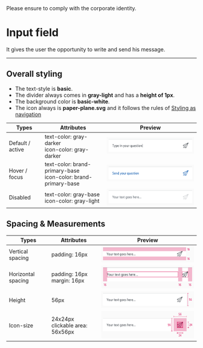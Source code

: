 <AlertInfo alertHeadline="Modifiable">
Please ensure to comply with the corporate identity.
</AlertInfo>

# Input field

It gives the user the opportunity to write and send his message.

---

## Overall styling

- The text-style is **basic**.
- The divider always comes in **gray-light** and has a **height of 1px**.
- The background color is **basic-white**.
- The icon always is **paper-plane.svg** and it follows the rules of [Styling as navigation](../../../../Web/Design/General/Icon/Icon.md)

| Types | Attributes | Preview |
|---|---|---|
| Default / active | text-color: gray-darker<br>icon-color: gray-darker | ![default](assets/examples/default@1x.png)
| Hover / focus | text-color: brand-primary-base <br>icon-color: brand-primary-base | ![active](assets/examples/hover-focus@1x.png) |
| Disabled | text-color: gray-base<br>icon-color: gray-light | ![disabled](assets/examples/disabled@1x.png) |


## Spacing & Measurements

| Types | Attributes | Preview |
|---|---|---|
| Vertical spacing | padding: 16px | ![vertical-spacing](assets/spacing/vertical@1x.png) |
| Horizontal spacing | padding: 16px<br>margin: 16px  | ![horizontal-spacing](assets/spacing/horizontal@1x.png) |
| Height | 56px | ![height](assets/measurements/height@1x.png) |
| Icon-size | 24x24px <br> clickable area: 56x56px| ![icon-size](assets/measurements/icon-size@1x.png) |
